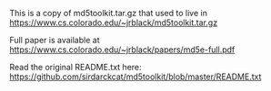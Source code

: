 This is a copy of md5toolkit.tar.gz that used to live in https://www.cs.colorado.edu/~jrblack/md5toolkit.tar.gz

Full paper is available at https://www.cs.colorado.edu/~jrblack/papers/md5e-full.pdf

Read the original README.txt here:
   https://github.com/sirdarckcat/md5toolkit/blob/master/README.txt
